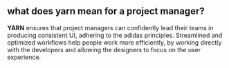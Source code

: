 ## what does yarn mean for a project manager?

**YARN** ensures that project managers can confidently lead their teams in producing consistent UI, adhering to the adidas principles. Streamlined and optimized workflows help people work more efficiently, by working directly with the developers and allowing the designers to focus on the user experience.
